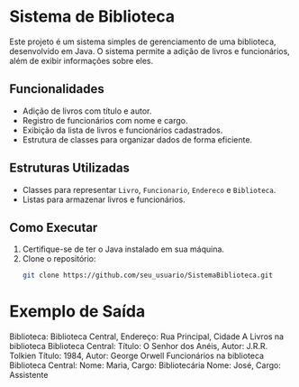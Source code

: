 # Sistema de Biblioteca

Este projeto é um sistema simples de gerenciamento de uma biblioteca, desenvolvido em Java. O sistema permite a adição de livros e funcionários, além de exibir informações sobre eles.

## Funcionalidades

- Adição de livros com título e autor.
- Registro de funcionários com nome e cargo.
- Exibição da lista de livros e funcionários cadastrados.
- Estrutura de classes para organizar dados de forma eficiente.

## Estruturas Utilizadas

- Classes para representar `Livro`, `Funcionario`, `Endereco` e `Biblioteca`.
- Listas para armazenar livros e funcionários.

## Como Executar

1. Certifique-se de ter o Java instalado em sua máquina.
2. Clone o repositório:
   ```bash
   git clone https://github.com/seu_usuario/SistemaBiblioteca.git

# Exemplo de Saída

Biblioteca: Biblioteca Central, Endereço: Rua Principal, Cidade A
Livros na biblioteca Biblioteca Central:
Título: O Senhor dos Anéis, Autor: J.R.R. Tolkien
Título: 1984, Autor: George Orwell
Funcionários na biblioteca Biblioteca Central:
Nome: Maria, Cargo: Bibliotecária
Nome: José, Cargo: Assistente
